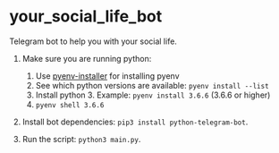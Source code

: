 # your_social_life_bot
Telegram bot to help you with your social life.

1) Make sure you are running python:
    1. Use [pyenv-installer](https://github.com/pyenv/pyenv-installer) for installing pyenv
    1. See which python versions are available: `pyenv install --list`
    1. Install python 3. Example: `pyenv install 3.6.6` (3.6.6 or higher)
    1. `pyenv shell 3.6.6`

1) Install bot dependencies: `pip3 install python-telegram-bot`.
1) Run the script: `python3 main.py`.